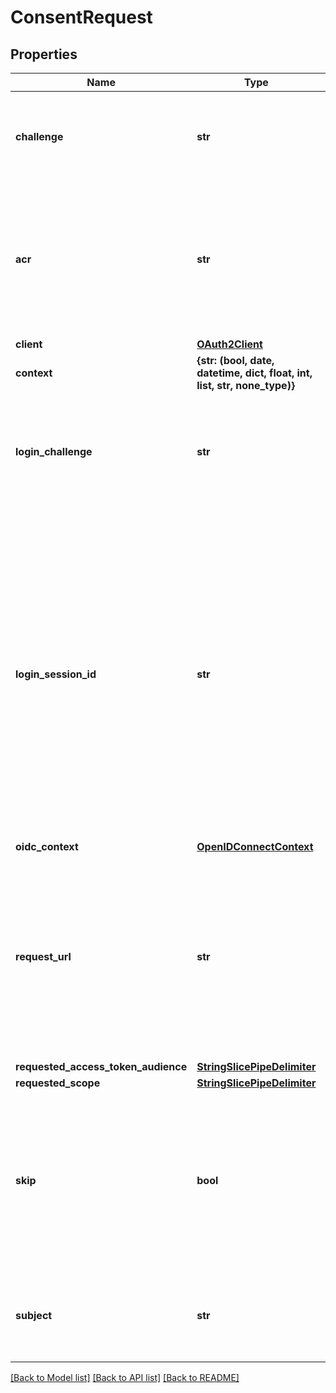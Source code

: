 # ConsentRequest

## Properties
Name | Type | Description | Notes
------------ | ------------- | ------------- | -------------
**challenge** | **str** | ID is the identifier (\&quot;authorization challenge\&quot;) of the consent authorization request. It is used to identify the session. | 
**acr** | **str** | ACR represents the Authentication AuthorizationContext Class Reference value for this authentication session. You can use it to express that, for example, a user authenticated using two factor authentication. | [optional] 
**client** | [**OAuth2Client**](OAuth2Client.md) |  | [optional] 
**context** | **{str: (bool, date, datetime, dict, float, int, list, str, none_type)}** |  | [optional] 
**login_challenge** | **str** | LoginChallenge is the login challenge this consent challenge belongs to. It can be used to associate a login and consent request in the login &amp; consent app. | [optional] 
**login_session_id** | **str** | LoginSessionID is the login session ID. If the user-agent reuses a login session (via cookie / remember flag) this ID will remain the same. If the user-agent did not have an existing authentication session (e.g. remember is false) this will be a new random value. This value is used as the \&quot;sid\&quot; parameter in the ID Token and in OIDC Front-/Back- channel logout. It&#39;s value can generally be used to associate consecutive login requests by a certain user. | [optional] 
**oidc_context** | [**OpenIDConnectContext**](OpenIDConnectContext.md) |  | [optional] 
**request_url** | **str** | RequestURL is the original OAuth 2.0 Authorization URL requested by the OAuth 2.0 client. It is the URL which initiates the OAuth 2.0 Authorization Code or OAuth 2.0 Implicit flow. This URL is typically not needed, but might come in handy if you want to deal with additional request parameters. | [optional] 
**requested_access_token_audience** | [**StringSlicePipeDelimiter**](StringSlicePipeDelimiter.md) |  | [optional] 
**requested_scope** | [**StringSlicePipeDelimiter**](StringSlicePipeDelimiter.md) |  | [optional] 
**skip** | **bool** | Skip, if true, implies that the client has requested the same scopes from the same user previously. If true, you must not ask the user to grant the requested scopes. You must however either allow or deny the consent request using the usual API call. | [optional] 
**subject** | **str** | Subject is the user ID of the end-user that authenticated. Now, that end user needs to grant or deny the scope requested by the OAuth 2.0 client. | [optional] 

[[Back to Model list]](../README.md#documentation-for-models) [[Back to API list]](../README.md#documentation-for-api-endpoints) [[Back to README]](../README.md)


